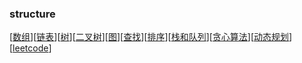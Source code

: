### structure
[[数组](./structure/数组.md)][[链表](./structure/链表.md)][[树](./structure/树.md)][[二叉树](./structure/二叉树.md)][[图](./structure/图.md)][[查找](./structure/查找.md)][[排序](./structure/排序.md)][[栈和队列](./structure/栈和队列.md)][[贪心算法](./structure/贪心算法.md)][[动态规划](./structure/动态规划.md)][[leetcode](./structure/leetcode.md)]
